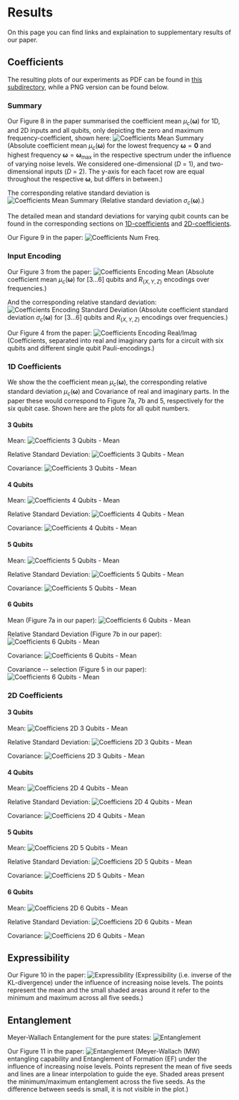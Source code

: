 # Results

On this page you can find links and explaination to supplementary results of our paper.

## Coefficients

The resulting plots of our experiments as PDF can be found in [this subdirectory](rplots/img-gen), while a PNG version can be found below.

### Summary

Our Figure 8 in the paper summarised the coefficient mean $\mu_c(\boldsymbol{\omega})$ for 1D, and 2D inputs and all qubits, only depicting the zero and maximum frequency-coefficient, shown here:
![Coefficients Mean Summary](../docs/figures/coeff_abs_mean_light.png#only-light)
(Absolute coefficient mean $\mu_c(\boldsymbol{\omega})$ for the lowest frequency $\boldsymbol{\omega}=\boldsymbol{0}$ and highest frequency $\boldsymbol{\omega} = \boldsymbol{\omega}_\text{max}$ in the respective spectrum under the influence of varying noise levels. We considered one-dimensional ($D$ = 1), and two-dimensional inputs ($D$ = 2). The y-axis for each facet row are equal throughout the respective $\boldsymbol{\omega}$, but differs in between.)

The corresponding relative standard deviation is
![Coefficients Mean Summary](../docs/figures/coeff_abs_sd_light.png#only-light)
(Relative standard deviation $\sigma_c(\boldsymbol{\omega})$.)

The detailed mean and standard deviations for varying qubit counts can be found in the corresponding sections on [1D-coefficients](#1d-coefficients) and [2D-coefficients](#2d-coefficients).

Our Figure 9 in the paper:
![Coefficients Num Freq](../docs/figures/n_freqs_light.png#only-light).

### Input Encoding

Our Figure 3 from the paper:
![Coefficients Encoding Mean](../docs/figures/coeff_mean_encoding_light.png#only-light)
(Absolute coefficient mean $\mu_c(\boldsymbol{\omega})$ for $[3\dots 6]$ qubits and $R_{\{X, Y, Z\}}$ encodings over frequencies.)

And the corresponding relative standard deviation:
![Coefficients Encoding Standard Deviation](../docs/figures/coeff_sd_encoding_light.png#only-light)
(Absolute coefficient standard deviation $\sigma_c(\boldsymbol{\omega})$ for $[3\dots 6]$ qubits and $R_{\{X, Y, Z\}}$ encodings over frequencies.)

Our Figure 4 from the paper:
![Coefficients Encoding Real/Imag](../docs/figures/coeff_real_imag_encoding_light.png#only-light)
(Coefficients, separated into real and imaginary parts for a circuit with six qubits and different single qubit Pauli-encodings.)

### 1D Coefficients

We show the the coefficient mean $\mu_c(\boldsymbol{\omega})$, the corresponding relative standard deviation $\mu_c(\boldsymbol{\omega})$ and Covariance of real and imaginary parts. In the paper these would correspond to Figure 7a, 7b and 5, respectively for the six qubit case. Shown here are the plots for all qubit numbers.

#### 3 Qubits

Mean:
![Coefficients 3 Qubits - Mean](../docs/figures/coeff_mean_qubits3_light.png#only-light)

Relative Standard Deviation:
![Coefficients 3 Qubits - Mean](../docs/figures/coeff_sd_qubits3_light.png#only-light)

Covariance:
![Coefficients 3 Qubits - Mean](../docs/figures/coeff_covar_qubits3_light.png#only-light)


#### 4 Qubits

Mean:
![Coefficients 4 Qubits - Mean](../docs/figures/coeff_mean_qubits4_light.png#only-light)

Relative Standard Deviation:
![Coefficients 4 Qubits - Mean](../docs/figures/coeff_sd_qubits4_light.png#only-light)

Covariance:
![Coefficients 4 Qubits - Mean](../docs/figures/coeff_covar_qubits4_light.png#only-light)


#### 5 Qubits

Mean:
![Coefficients 5 Qubits - Mean](../docs/figures/coeff_mean_qubits5_light.png#only-light)

Relative Standard Deviation:
![Coefficients 5 Qubits - Mean](../docs/figures/coeff_sd_qubits5_light.png#only-light)

Covariance:
![Coefficients 5 Qubits - Mean](../docs/figures/coeff_covar_qubits5_light.png#only-light)


#### 6 Qubits

Mean (Figure 7a in our paper):
![Coefficients 6 Qubits - Mean](../docs/figures/coeff_mean_qubits6_light.png#only-light)

Relative Standard Deviation (Figure 7b in our paper):
![Coefficients 6 Qubits - Mean](../docs/figures/coeff_sd_qubits6_light.png#only-light)

Covariance:
![Coefficients 6 Qubits - Mean](../docs/figures/coeff_covar_qubits6_light.png#only-light)

Covariance -- selection (Figure 5 in our paper):
![Coefficients 6 Qubits - Mean](../docs/figures/coeff_covar_qubits6_sel_light.png#only-light)


### 2D Coefficients

#### 3 Qubits

Mean:
![Coefficiens 2D 3 Qubits - Mean](../docs/figures/coeff_mean_qubits3_2D_light.png#only-light)

Relative Standard Deviation:
![Coefficiens 2D 3 Qubits - Mean](../docs/figures/coeff_sd_qubits3_2D_light.png#only-light)

Covariance:
![Coefficiens 2D 3 Qubits - Mean](../docs/figures/coeff_covar_qubits3_2D_light.png#only-light)


#### 4 Qubits

Mean:
![Coefficiens 2D 4 Qubits - Mean](../docs/figures/coeff_mean_qubits4_2D_light.png#only-light)

Relative Standard Deviation:
![Coefficiens 2D 4 Qubits - Mean](../docs/figures/coeff_sd_qubits4_2D_light.png#only-light)

Covariance:
![Coefficiens 2D 4 Qubits - Mean](../docs/figures/coeff_covar_qubits4_2D_light.png#only-light)


#### 5 Qubits

Mean:
![Coefficiens 2D 5 Qubits - Mean](../docs/figures/coeff_mean_qubits5_2D_light.png#only-light)

Relative Standard Deviation:
![Coefficiens 2D 5 Qubits - Mean](../docs/figures/coeff_sd_qubits5_2D_light.png#only-light)

Covariance:
![Coefficiens 2D 5 Qubits - Mean](../docs/figures/coeff_covar_qubits5_2D_light.png#only-light)


#### 6 Qubits

Mean:
![Coefficiens 2D 6 Qubits - Mean](../docs/figures/coeff_mean_qubits6_2D_light.png#only-light)

Relative Standard Deviation:
![Coefficiens 2D 6 Qubits - Mean](../docs/figures/coeff_sd_qubits6_2D_light.png#only-light)

Covariance:
![Coefficiens 2D 6 Qubits - Mean](../docs/figures/coeff_covar_qubits6_2D_light.png#only-light)


## Expressibility

Our Figure 10 in the paper:
![Expressibility](../docs/figures/expr_light.png#only-light)
(Expressibility (i.e. inverse of the KL-divergence) under the influence of increasing noise levels. The points represent the mean and the small shaded areas around it refer to the minimum and maximum across all five seeds.)


## Entanglement

Meyer-Wallach Entanglement for the pure states:
![Entanglement](../docs/figures/ent_mw_light.png#only-light)

Our Figure 11 in the paper:
![Entanglement](../docs/figures/ent_light.png#only-light)
(Meyer-Wallach (MW) entangling capability and Entanglement of Formation (EF) under the influence of increasing noise levels. Points represent the mean of five seeds and lines are a linear interpolation to guide the eye. Shaded areas present the minimum/maximum entanglement across the five seeds. As the difference between seeds is small, it is not visible in the plot.)

